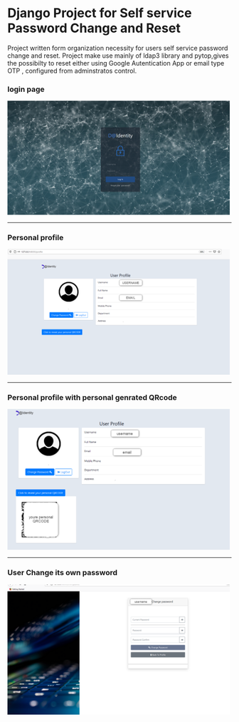 # Django Project for Self service Password Change and Reset

Project written form organization necessity for users self service password change and reset.
Project make use mainly of ldap3 library and pytop,gives the possibilty to reset either using Google Autentication App or email type OTP , configured from adminstratos 
 control.
<h3>login page</h3>
<img src="propaimages/login_page.png" alt="" width="500" hight="500" srcset="">
<hr>
<h3>Personal profile</h3>
<img src="propaimages/user_profile.png" alt="" width="500" hight="500" srcset="">
<hr>
<h3>Personal profile with personal genrated QRcode</h3>
<img src="propaimages/user_profile_withqr.png" alt="" width="500" hight="500" srcset="">
<hr>
<h3>User Change its own password</h3>
<img src="propaimages/ch_pass_form.png" alt="" width="500" hight="500" srcset="">


